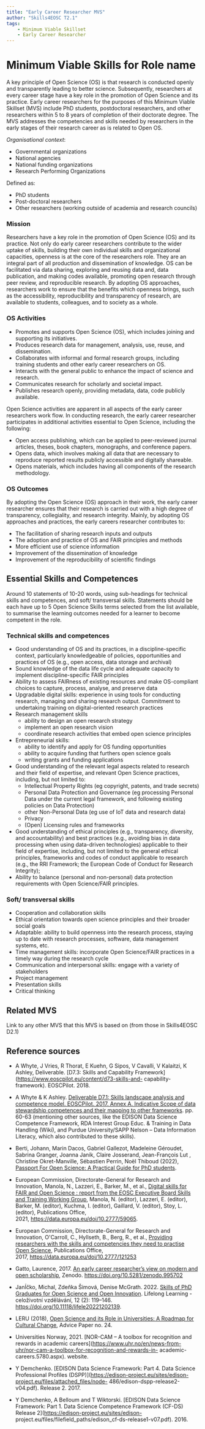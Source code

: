 ```yaml
---
title: "Early Career Researcher MVS"
author: "Skills4EOSC T2.1"
tags: 
    - Minimum Viable Skillset
    - Early Career Researcher
---
```


# Minimum Viable Skills for **Role name**

A key principle of Open Science (OS) is that research is conducted openly and transparently leading to better science. Subsequently, researchers at every career stage have a key role in the promotion of Open Science and its practice. Early career researchers for the purposes of this Minimum Viable Skillset (MVS) include PhD students, postdoctoral researchers, and other researchers within 5 to 8 years of completion of their doctorate degree. The MVS addresses the competencies and skills needed by researchers in the early stages of their research career as is related to Open OS.

*Organisational context*:
- Governmental organizations
- National agencies
- National funding organizations
- Research Performing Organizations

Defined as:
- PhD students
- Post-doctoral researchers
- Other researchers (working outside of academia and research councils)

### Mission
Researchers have a key role in the promotion of Open Science (OS) and its practice. Not only do early career researchers contribute to the wider uptake of skills, building their own individual skills and organizational capacities, openness is at the core of the researchers role.  They are an integral part  of all production and dissemination of knowledge. OS can be facilitated via data sharing, exploring and reusing data and, data publication, and making codes available, promoting open research through peer review, and reproducible research. By adopting  OS  approaches, researchers work to ensure that the  benefits which openness brings, such as the accessibility,  reproducibility and transparency of research, are available to  students, colleagues, and to society as a whole.

### OS Activities 

- Promotes and supports Open Science (OS), which includes joining and supporting its initiatives. 
- Produces research data for management, analysis, use, reuse, and dissemination.
- Collaborates with informal and formal research groups, including training students and other early career researchers on OS.
- Interacts with the general public to enhance the impact of science and research.
- Communicates research for scholarly and societal impact.
- Publishes research openly, providing metadata, data, code publicly available.

Open Science activities are apparent in all aspects of the early career researchers work flow. In conducting research, the early career researcher participates in additional activities essential to Open Science, including the following:

- Open access publishing, which can be applied to peer-reviewed journal articles, theses, book chapters, monographs, and conference papers.
- Opens data, which involves making all data that are necessary to reproduce reported results publicly accessible and digitally shareable.
- Opens materials, which includes having all components of the research methodology. 

### OS Outcomes
By adopting the Open Science (OS) approach in their work, the early career researcher ensures that their research is carried out with a high degree of transparency, collegiality, and research integrity.  Mainly, by adopting OS approaches and practices, the early careers researcher contributes to:

- The facilitation of sharing research inputs and outputs
- The adoption and practice of OS and FAIR principles and methods
- More efficient use of science information
- Improvement of the dissemination of knowledge
- Improvement of the reproducibility of scientific findings

## Essential Skills and Competences
Around 10 statements of 10-20 words, using sub-headings for technical skills and competences, and soft/ transversal skills. Statements should be each have up to 5 Open Science Skills terms selected from the list available, to summarise the learning outcomes needed for a learner to become competent in the role.

### Technical skills and competences

- Good understanding of OS and its practices, in a discipline-specific context, particularly knowledgeable of policies, opportunities and practices of OS (e.g., open access, data storage and archival)
- Sound knowledge of the data life cycle and adequate capacity to implement discipline-specific FAIR principles
- Ability to assess FAIRness of existing resources and make OS-compliant choices to capture, process, analyse, and preserve data
- Upgradable digital skills: experience in using tools for conducting research, managing  and sharing research output. Commitment to undertaking training on digital-oriented research practices
- Research management skills
    - ability to design an open research strategy
    - implement an open research vision
    - coordinate research activities that embed open science principles
- Entrepreneurial skills: 
    - ability to identify and apply for OS funding opportunities
    - ability to acquire funding that furthers open science goals
    - writing grants and funding applications
- Good understanding of the relevant legal aspects related to research and their field of expertise, and relevant Open Science practices, including, but not limited to: 
    - Intellectual Property Rights (eg copyright, patents, and trade secrets)
    - Personal Data Protection and Governance (eg processing Personal Data under the current legal framework, and following existing policies on Data Protection)
    - other Non-Personal Data (eg use of IoT data and research data)
    - Privacy
    - (Open) Licensing rules and frameworks
- Good understanding of ethical principles (e.g., transparency, diversity, and accountability) and best practices (e.g., avoiding bias in data processing when using data-driven technologies) applicable to their field of expertise, including, but not limited to the general ethical principles, frameworks and codes of conduct applicable to research (e.g., the RRI Framework; the European Code of Conduct for Research Integrity);
- Ability to balance (personal and non-personal) data protection requirements with Open Science/FAIR principles.

### Soft/ transversal skills

- Cooperation and collaboration skills
- Ethical orientation towards open science principles and their broader social goals
- Adaptable: ability to build openness into the research process, staying up to date with research processes, software, data management systems, etc. 
- Time management skills: incorporate Open Science/FAIR practices in a timely way during the research cycle
- Communication and interpersonal skills: engage with a variety of stakeholders
- Project management
- Presentation skills
- Critical thinking

## Related MVS
Link to any other MVS that this MVS is based on (from those in Skills4EOSC D2.1)

## Reference sources

+ A Whyte, J Vries, R Thorat, E Kuehn, G Sipos, V Cavalli, V Kalaitzi, K Ashley, Deliverable.  [D7.3: Skills and  Capability Framework](https://www.eoscpilot.eu/content/d73-skills-and- capability-framework). EOSCPilot. 2018. 

+ A Whyte & K Ashley. [Deliverable D7.1: Skills landscape analysis and competence model. EOSCPilot. 2017.  Annex A. Indicative Scope of data stewardship competences and their mapping to other frameworks](https://www.eoscpilot.eu/sites/default/files/eoscpilot-d7.3.pdf).  pp. 60-63 (mentioning other sources, like the EDISON Data Science Competence Framework, RDA  Interest Group Educ. & Training in Data Handling (Wiki), and Purdue University/SAPP Nelson – Data  Information Literacy, which also contributed to these skills).  

+ Berti, Johann, Marin Dacos, Gabriel Gallezot, Madeleine Géroudet, Sabrina Granger, Joanna Janik, Claire  Josserand, Jean-François Lut , Christine Okret-Manville, Sébastien Perrin, Noël Thiboud (2022),  [Passport For Open Science: A Practical Guide for PhD students](https://www.ouvrirlascience.fr/passport-for-open-science-a-practical-guide-for-phd-students/ ).  

+ European Commission, Directorate-General for Research and Innovation, Manola, N., Lazzeri, E., Barker, M.,  et al., [Digital skills for FAIR and Open Science : report from the EOSC Executive Board Skills and  Training Working Group](https://data.europa.eu/doi/10.2777/59065), Manola, N. (editor), Lazzeri, E. (editor), Barker, M. (editor), Kuchma, I.  (editor), Gaillard, V. (editor), Stoy, L. (editor), Publications Office,  2021, https://data.europa.eu/doi/10.2777/59065.

+ European Commission, Directorate-General for Research and Innovation, O'Carroll, C., Hyllseth, B., Berg, R.,  et al., [Providing researchers with the skills and competencies they need to practise Open Science](https://data.europa.eu/doi/10.2777/121253),  Publications Office, 2017, https://data.europa.eu/doi/10.2777/121253
 
+ Gatto, Laurence, 2017. [An early career researcher’s view on modern and open scholarship](https://doi.org/10.5281/zenodo.995702 ), Zenodo. https://doi.org/10.5281/zenodo.995702 

+ JanÍčko, Michal,  Zdeňka Šimová, Denise McGrath. 2022. [Skills of PhD Graduates for Open Science and Open Innovation](https://doi.org/10.11118/lifele20221202139). Lifelong Learning - celoživotní vzdělávání, 12 (2): 119–146. https://doi.org/10.11118/lifele20221202139.

+ LERU (2018), [Open Science and its Role in Universities: A Roadmap for Cultural Change](https://www.leru.org/files/LERU-AP24-Open-Science-full-paper.pdf), Advice Paper no. 24.

+ Universities Norway, 2021. [NOR-CAM – A toolbox for recognition and rewards in academic careers](https://www.uhr.no/en/news-from-uhr/nor-cam-a-toolbox-for-recognition-and-rewards-in- academic-careers.5780.aspx). website.

+ Y Demchenko. [EDISON Data Science Framework: Part 4. Data Science Professional Profiles (DSPP)](https://edison-project.eu/sites/edison-project.eu/files/attached_files/node- 486/edison-dspp-release2-v04.pdf).  Release 2. 2017. 

+ Y Demchenko, A Belloum and T Wiktorski. [EDISON Data Science Framework: Part 1. Data Science  Competence Framework (CF-DS) Release 2](https://edison-project.eu/sites/edison- project.eu/files/filefield_paths/edison_cf-ds-release1-v07.pdf). 2016.  
